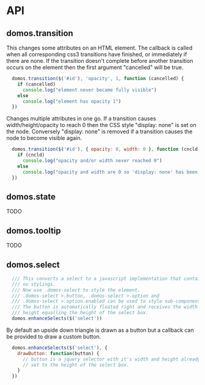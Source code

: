 # API

## domos.transition
This changes some attributes on an HTML element. The callback is called when
all corresponding css3 transitions have finished, or immediately if there are
none. If the transition doesn't complete before another transition occurs on
the element then the first argument "cancelled" will be true.

```javascript
  domos.transition($('#id'), 'opacity', 1, function (cancelled) {
    if (cancelled)
      console.log("element never became fully visible")
    else
      console.log("element has opacity 1")
  })
```

Changes multiple attributes in one go. If a transition causes
width/height/opacity to reach 0 then the CSS style "display: none" is set on
the node. Conversely "display: none" is removed if a transition causes the
node to become visible again.

```javascript
  domos.transition($('#id'), { opacity: 0, width: 0 }, function (cncld) {
    if (cncld)
      console.log("opacity and/or width never reached 0")
    else
      console.log("opacity and width are 0 so 'display: none' has been set.")
  })
```

## domos.state

TODO

## domos.tooltip

TODO

## domos.select
```javascript
  /// This converts a select to a javascript implementation that contains
  /// no stylings.
  /// Now use .domos-select to style the element.
  /// .domos-select >.button, .domos-select >.option and
  /// .domos-select >.option.enabled can be used to style sub-components.
  /// The button is automatically floated right and receives the width and
  /// height equalling the height of the select box.
  domos.enhanceSelects($('select'))
```

By default an upside down triangle is drawn as a button but a callback can be provided to draw a custom button.

```javascript
  domos.enhanceSelects($('select'), {
    drawButton: function(button) {
      // button is a jquery selector with it's width and height already
      // set to the height of the select box.
    }
  })
```

